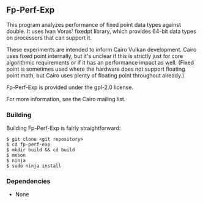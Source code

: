 Fp-Perf-Exp
------------------------------------------------------------------------

This program analyzes performance of fixed point data types against
double.  It uses Ivan Voras' fixedpt library, which provides 64-bit data
types on processors that can support it.

These experiments are intended to inform Cairo Vulkan development.
Cairo uses fixed point internally, but it's unclear if this is strictly
just for core algorithmic requirements or if it has an performance
impact as well.  (Fixed point is sometimes used where the hardware does
not support floating point math, but Cairo uses plenty of floating point
throughout already.)

Fp-Perf-Exp is provided under the gpl-2.0 license.

For more information, see the Cairo mailing list.

### Building

Building Fp-Perf-Exp is fairly straightforward:

    $ git clone <git repository>
    $ cd fp-perf-exp
    $ mkdir build && cd build
    $ meson
    $ ninja
    $ sudo ninja install

### Dependencies

 * None


